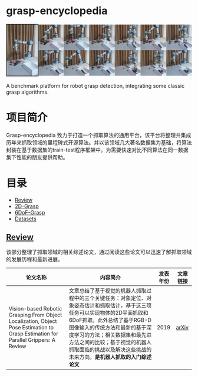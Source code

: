 # grasp-encyclopedia

![绝对路径的图片](imgs\多目标抓取过程示意图.svg)

A benchmark platform for robot grasp detection, integrating some classic grasp algorithms.

#
# 项目简介
Grasp-encyclopedia 致力于打造一个抓取算法的通用平台，该平台将整理并集成历年来抓取领域的里程碑式开源算法。并以该领域几大著名数据集为基础，将算法封装在基于数据集的train-test程序框架中。为需要快速对比不同算法在同一数据集下性能的朋友提供帮助。
#


# 目录
* [Review](#Review)
* [2D-Grasp](#2D-Grasp)
* [6DoF-Grasp](#6DoF-Grasp)
* [Datasets](#Datasets)

## [Review](#Review)
该部分整理了抓取领域的相关综述论文，通过阅读这些论文可以迅速了解抓取领域的发展历程和最新进展。


|论文名称|    内容简介    |发表年份|文章链接|
|---|---|---|---|
|Vision-based Robotic Grasping From Object Localization, Object Pose Estimation to Grasp Estimation for Parallel Grippers: A Review|文章总结了基于视觉的机器人抓取过程中的三个关键任务：对象定位、对象姿态估计和抓取估计，基于这三项任务可以实现物体的2D平面抓取和6DoF抓取。此外总结了基于RGB-D图像输入的传统方法和最新的基于深度学习的方法；相关数据集和最先进方法之间的比较；基于视觉的机器人抓取面临的挑战以及解决这些挑战的未来方向。**是机器人抓取的入门综述论文**|2019|[arXiv](https://arxiv.org/abs/1905.06658)|
